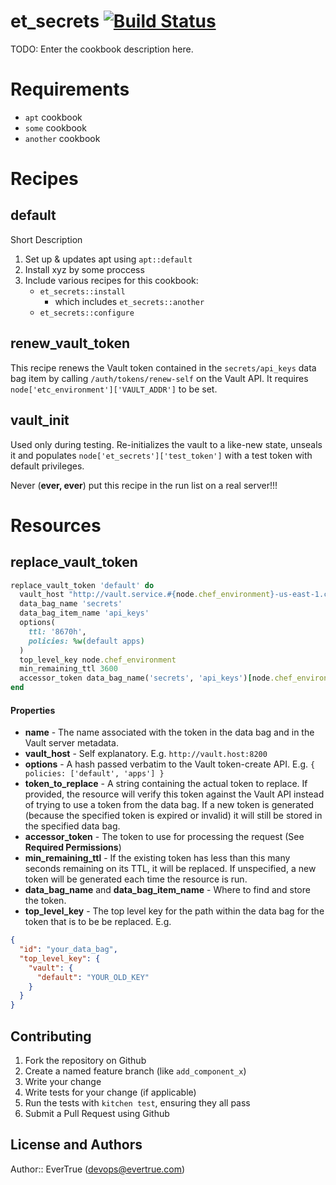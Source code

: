 # et_secrets [![Build Status](https://travis-ci.org/evertrue/et_secrets-cookbook.svg)](https://travis-ci.org/evertrue/et_secrets-cookbook)

TODO: Enter the cookbook description here.

# Requirements

* `apt` cookbook
* `some` cookbook
* `another` cookbook


# Recipes

## default

Short Description

1. Set up & updates apt using `apt::default`
2. Install xyz by some proccess
3. Include various recipes for this cookbook:
    * `et_secrets::install`
        - which includes `et_secrets::another`
    * `et_secrets::configure`

## renew_vault_token

This recipe renews the Vault token contained in the `secrets/api_keys` data bag item by calling `/auth/tokens/renew-self` on the Vault API. It requires `node['etc_environment']['VAULT_ADDR']` to be set.

## vault_init

Used only during testing. Re-initializes the vault to a like-new state, unseals it and populates `node['et_secrets']['test_token']` with a test token with default privileges.

Never (**ever, ever**) put this recipe in the run list on a real server!!!

# Resources

## replace_vault_token

```ruby
replace_vault_token 'default' do
  vault_host "http://vault.service.#{node.chef_environment}-us-east-1.consul:8200"
  data_bag_name 'secrets'
  data_bag_item_name 'api_keys'
  options(
    ttl: '8670h',
    policies: %w(default apps)
  )
  top_level_key node.chef_environment
  min_remaining_ttl 3600
  accessor_token data_bag_name('secrets', 'api_keys')[node.chef_environment]['vault']['worker_token']
end
```

#### Properties

* **name** - The name associated with the token in the data bag and in the Vault server metadata.
* **vault_host** - Self explanatory. E.g. `http://vault.host:8200`
* **options** - A hash passed verbatim to the Vault token-create API. E.g. `{ policies: ['default', 'apps'] }`
* **token_to_replace** - A string containing the actual token to replace. If provided, the resource will verify this token against the Vault API instead of trying to use a token from the data bag. If a new token is generated (because the specified token is expired or invalid) it will still be stored in the specified data bag.
* **accessor_token** - The token to use for processing the request (See **Required Permissions**)
* **min_remaining_ttl** - If the existing token has less than this many seconds remaining on its TTL, it will be replaced. If unspecified, a new token will be generated each time the resource is run.
* **data_bag_name** and **data_bag_item_name** - Where to find and store the token.
* **top_level_key** - The top level key for the path within the data bag for the token that is to be be replaced. E.g.
```json
{
  "id": "your_data_bag",
  "top_level_key": {
    "vault": {
      "default": "YOUR_OLD_KEY"
    }
  }
}
```

## Contributing

1. Fork the repository on Github
2. Create a named feature branch (like `add_component_x`)
3. Write your change
4. Write tests for your change (if applicable)
5. Run the tests with `kitchen test`, ensuring they all pass
6. Submit a Pull Request using Github

## License and Authors

Author:: EverTrue (devops@evertrue.com)
